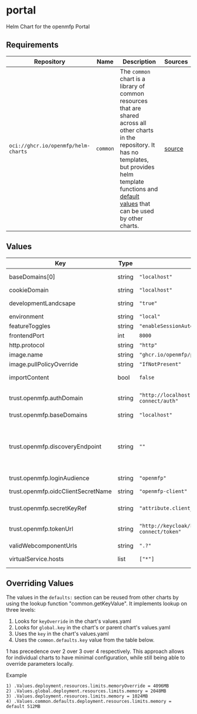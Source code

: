 # portal

Helm Chart for the openmfp Portal

## Requirements

| Repository                          | Name     | Description                                                                                                                                                                                                                                                                                                 | Sources                                                                  |
| ----------------------------------- | -------- | ----------------------------------------------------------------------------------------------------------------------------------------------------------------------------------------------------------------------------------------------------------------------------------------------------------- | ------------------------------------------------------------------------ |
| `oci://ghcr.io/openmfp/helm-charts` | `common` | The `common` chart is a library of common resources that are shared across all other charts in the repository. It has no templates, but provides helm template functions and [default values](https://github.com/openmfp/helm-charts/blob/main/charts/common/values.yaml) that can be used by other charts. | [source](https://github.com/openmfp/helm-charts/tree/main/charts/common) |
## Values
| Key                                | Type   | Default                                                                        | Description                                                                                    |
| ---------------------------------- | ------ | ------------------------------------------------------------------------------ | ---------------------------------------------------------------------------------------------- |
| baseDomains[0]                     | string | `"localhost"`                                                                  | base domains for VirtualService                                                                |
| cookieDomain                       | string | `"localhost"`                                                                  | cookie domain                                                                                  |
| developmentLandcsape               | string | `"true"`                                                                       | development landscape toggle                                                                   |
| environment                        | string | `"local"`                                                                      | environment                                                                                    |
| featureToggles                     | string | `"enableSessionAutoRefresh=true"`                                              |                                                                                                |
| frontendPort                       | int    | `8000`                                                                         | frontend port                                                                                  |
| http.protocol                      | string | `"http"`                                                                       | protocol                                                                                       |
| image.name                         | string | `"ghcr.io/openmfp/portal"`                                                     |                                                                                                |
| image.pullPolicyOverride           | string | `"IfNotPresent"`                                                               |                                                                                                |
| importContent                      | bool   | `false`                                                                        | import content toggle                                                                          |
| trust.openmfp.authDomain           | string | `"http://localhost:8000/keycloak/realms/openmfp/protocol/openid-connect/auth"` | auth domain (if discoveryEndpoint is not specified)                                            |
| trust.openmfp.baseDomains          | string | `"localhost"`                                                                  | base domains                                                                                   |
| trust.openmfp.discoveryEndpoint    | string | `""`                                                                           | discovery endpoint. If specified (different than ""), authDomain and tokenUrl are not required |
| trust.openmfp.loginAudience        | string | `"openmfp"`                                                                    | login audience                                                                                 |
| trust.openmfp.oidcClientSecretName | string | `"openmfp-client"`                                                             | oidc client secret name                                                                        |
| trust.openmfp.secretKeyRef         | string | `"attribute.client_secret"`                                                    | secret key reference                                                                           |
| trust.openmfp.tokenUrl             | string | `"http://keycloak/keycloak/realms/openmfp/protocol/openid-connect/token"`      | token url (if discoveryEndpoint is not specified)                                              |
| validWebcomponentUrls              | string | `".?"`                                                                         |                                                                                                |
| virtualService.hosts               | list   | `["*"]`                                                                        | virtual service hosts                                                                          |

## Overriding Values

The values in the `defaults:` section can be reused from other charts by using the lookup function "common.getKeyValue". It implements lookup on three levels:

1. Looks for `keyOverride` in the chart's values.yaml
2. Looks for `global.key` in the chart's or parent chart's values.yaml
3. Uses the `key` in the chart's values.yaml
4. Uses the `common.defaults.key` value from the table below.

1 has precedence over 2 over 3 over 4 respectively. This approach allows for individual charts to have minimal configuration, while still being able to override parameters locally.

Example
```
1) .Values.deployment.resources.limits.memoryOverride = 4096MB
2) .Values.global.deployment.resources.limits.memory = 2048MB
3) .Values.deployment.resources.limits.memory = 1024MB
4) .Values.common.defaults.deployment.resources.limits.memory = default 512MB
```
